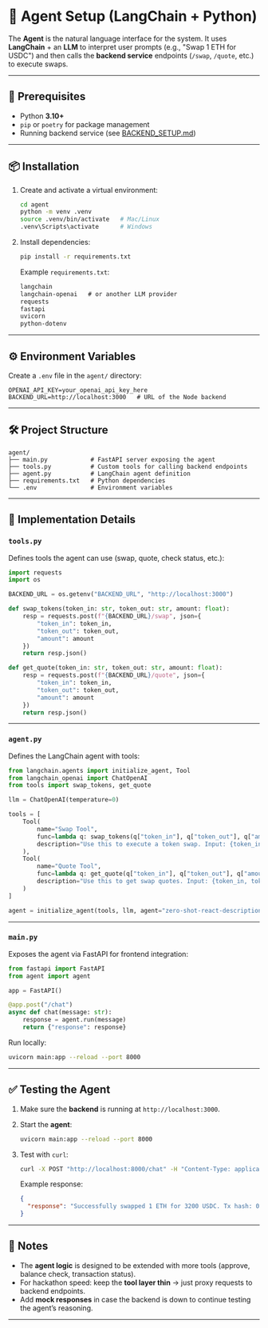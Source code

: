 
# 🤖 Agent Setup (LangChain + Python)

The **Agent** is the natural language interface for the system.
It uses **LangChain** + an **LLM** to interpret user prompts (e.g., "Swap 1 ETH for USDC") and then calls the **backend service** endpoints (`/swap`, `/quote`, etc.) to execute swaps.

---

## 🔧 Prerequisites

* Python **3.10+**
* `pip` or `poetry` for package management
* Running backend service (see [BACKEND\_SETUP.md](./BACKEND_SETUP.md))

---

## 📦 Installation

1. Create and activate a virtual environment:

   ```bash
   cd agent
   python -m venv .venv
   source .venv/bin/activate   # Mac/Linux
   .venv\Scripts\activate      # Windows
   ```

2. Install dependencies:

   ```bash
   pip install -r requirements.txt
   ```

   Example `requirements.txt`:

   ```txt
   langchain
   langchain-openai   # or another LLM provider
   requests
   fastapi
   uvicorn
   python-dotenv
   ```

---

## ⚙️ Environment Variables

Create a `.env` file in the `agent/` directory:

```env
OPENAI_API_KEY=your_openai_api_key_here
BACKEND_URL=http://localhost:3000   # URL of the Node backend
```

---

## 🛠️ Project Structure

```
agent/
├── main.py            # FastAPI server exposing the agent
├── tools.py           # Custom tools for calling backend endpoints
├── agent.py           # LangChain agent definition
├── requirements.txt   # Python dependencies
└── .env               # Environment variables
```

---

## 🧩 Implementation Details

### `tools.py`

Defines tools the agent can use (swap, quote, check status, etc.):

```python
import requests
import os

BACKEND_URL = os.getenv("BACKEND_URL", "http://localhost:3000")

def swap_tokens(token_in: str, token_out: str, amount: float):
    resp = requests.post(f"{BACKEND_URL}/swap", json={
        "token_in": token_in,
        "token_out": token_out,
        "amount": amount
    })
    return resp.json()

def get_quote(token_in: str, token_out: str, amount: float):
    resp = requests.post(f"{BACKEND_URL}/quote", json={
        "token_in": token_in,
        "token_out": token_out,
        "amount": amount
    })
    return resp.json()
```

---

### `agent.py`

Defines the LangChain agent with tools:

```python
from langchain.agents import initialize_agent, Tool
from langchain_openai import ChatOpenAI
from tools import swap_tokens, get_quote

llm = ChatOpenAI(temperature=0)

tools = [
    Tool(
        name="Swap Tool",
        func=lambda q: swap_tokens(q["token_in"], q["token_out"], q["amount"]),
        description="Use this to execute a token swap. Input: {token_in, token_out, amount}."
    ),
    Tool(
        name="Quote Tool",
        func=lambda q: get_quote(q["token_in"], q["token_out"], q["amount"]),
        description="Use this to get swap quotes. Input: {token_in, token_out, amount}."
    )
]

agent = initialize_agent(tools, llm, agent="zero-shot-react-description", verbose=True)
```

---

### `main.py`

Exposes the agent via FastAPI for frontend integration:

```python
from fastapi import FastAPI
from agent import agent

app = FastAPI()

@app.post("/chat")
async def chat(message: str):
    response = agent.run(message)
    return {"response": response}
```

Run locally:

```bash
uvicorn main:app --reload --port 8000
```

---

## ✅ Testing the Agent

1. Make sure the **backend** is running at `http://localhost:3000`.

2. Start the **agent**:

   ```bash
   uvicorn main:app --reload --port 8000
   ```

3. Test with `curl`:

   ```bash
   curl -X POST "http://localhost:8000/chat" -H "Content-Type: application/json" -d '{"message":"Swap 1 ETH for USDC"}'
   ```

   Example response:

   ```json
   {
     "response": "Successfully swapped 1 ETH for 3200 USDC. Tx hash: 0xabc123..."
   }
   ```

---

## 🏁 Notes

* The **agent logic** is designed to be extended with more tools (approve, balance check, transaction status).
* For hackathon speed: keep the **tool layer thin** → just proxy requests to backend endpoints.
* Add **mock responses** in case the backend is down to continue testing the agent’s reasoning.

---

